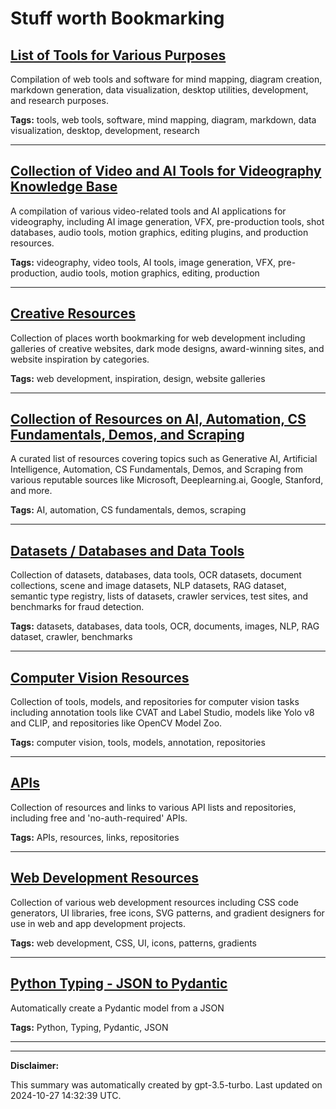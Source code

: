 # Stuff worth Bookmarking

## [List of Tools for Various Purposes](./tools.md)

Compilation of web tools and software for mind mapping, diagram creation, markdown generation, data visualization, desktop utilities, development, and research purposes.

**Tags:** tools, web tools, software, mind mapping, diagram, markdown, data visualization, desktop, development, research

---

## [Collection of Video and AI Tools for Videography Knowledge Base](./videography.md)

A compilation of various video-related tools and AI applications for videography, including AI image generation, VFX, pre-production tools, shot databases, audio tools, motion graphics, editing plugins, and production resources.

**Tags:** videography, video tools, AI tools, image generation, VFX, pre-production, audio tools, motion graphics, editing, production

---

## [Creative Resources](./creative.md)

Collection of places worth bookmarking for web development including galleries of creative websites, dark mode designs, award-winning sites, and website inspiration by categories.

**Tags:** web development, inspiration, design, website galleries

---

## [Collection of Resources on AI, Automation, CS Fundamentals, Demos, and Scraping](./learning.md)

A curated list of resources covering topics such as Generative AI, Artificial Intelligence, Automation, CS Fundamentals, Demos, and Scraping from various reputable sources like Microsoft, Deeplearning.ai, Google, Stanford, and more.

**Tags:** AI, automation, CS fundamentals, demos, scraping

---

## [Datasets / Databases and Data Tools](./data.md)

Collection of datasets, databases, data tools, OCR datasets, document collections, scene and image datasets, NLP datasets, RAG dataset, semantic type registry, lists of datasets, crawler services, test sites, and benchmarks for fraud detection.

**Tags:** datasets, databases, data tools, OCR, documents, images, NLP, RAG dataset, crawler, benchmarks

---

## [Computer Vision Resources](./computer-vision.md)

Collection of tools, models, and repositories for computer vision tasks including annotation tools like CVAT and Label Studio, models like Yolo v8 and CLIP, and repositories like OpenCV Model Zoo.

**Tags:** computer vision, tools, models, annotation, repositories

---

## [APIs](./api.md)

Collection of resources and links to various API lists and repositories, including free and 'no-auth-required' APIs.

**Tags:** APIs, resources, links, repositories

---

## [Web Development Resources](./web-development.md)

Collection of various web development resources including CSS code generators, UI libraries, free icons, SVG patterns, and gradient designers for use in web and app development projects.

**Tags:** web development, CSS, UI, icons, patterns, gradients

---

## [Python Typing - JSON to Pydantic](./python.md)

Automatically create a Pydantic model from a JSON

**Tags:** Python, Typing, Pydantic, JSON

---

---

**Disclaimer:**

This summary was automatically created by gpt-3.5-turbo. Last updated on 2024-10-27 14:32:39 UTC.
